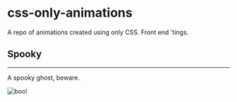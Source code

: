 # css-only-animations

A repo of animations created using only CSS. Front end 'tings.

## Spooky

---

A spooky ghost, beware.

![boo!](https://media.giphy.com/media/Y1AFDIPqVXYX6rgdNc/giphy.gif)

